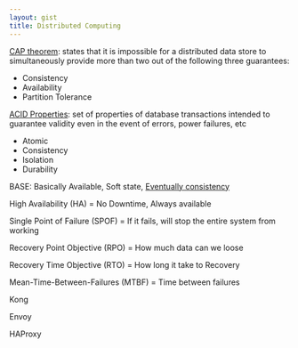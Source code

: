 ```yaml
---
layout: gist
title: Distributed Computing
---
```


<!-- FIXME -->

[CAP theorem](https://en.wikipedia.org/wiki/CAP_theorem): states that it is impossible for a distributed data store to simultaneously provide more than two out of the following three guarantees: 
- Consistency
- Availability
- Partition Tolerance

[ACID Properties](https://en.wikipedia.org/wiki/ACID_(computer_science)): set of properties of database transactions intended to guarantee validity even in the event of errors, power failures, etc
- Atomic
- Consistency
- Isolation
- Durability

BASE: Basically Available, Soft state, [Eventually consistency](https://en.wikipedia.org/wiki/Eventual_consistency)

High Availability (HA) = No Downtime, Always available

Single Point of Failure (SPOF) = If it fails, will stop the entire system from working

Recovery Point Objective (RPO) = How much data can we loose

Recovery Time Objective (RTO) = How long it take to Recovery

Mean-Time-Between-Failures (MTBF) = Time between failures

Kong

Envoy

HAProxy
